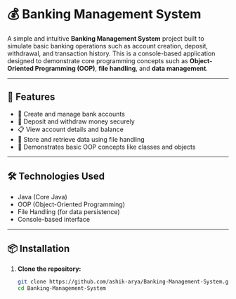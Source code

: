 # 💰 Banking Management System

A simple and intuitive **Banking Management System** project built to simulate basic banking operations such as account creation, deposit, withdrawal, and transaction history. This is a console-based application designed to demonstrate core programming concepts such as **Object-Oriented Programming (OOP)**, **file handling**, and **data management**.

---

## 🚀 Features

- 🏦 Create and manage bank accounts  
- 💸 Deposit and withdraw money securely  
- 📋 View account details and balance  
- 📂 Store and retrieve data using file handling  
- 🧠 Demonstrates basic OOP concepts like classes and objects

---

## 🛠️ Technologies Used

- Java (Core Java)
- OOP (Object-Oriented Programming)
- File Handling (for data persistence)
- Console-based interface

---

## 📦 Installation

1. **Clone the repository:**
   ```bash
   git clone https://github.com/ashik-arya/Banking-Management-System.git
   cd Banking-Management-System
